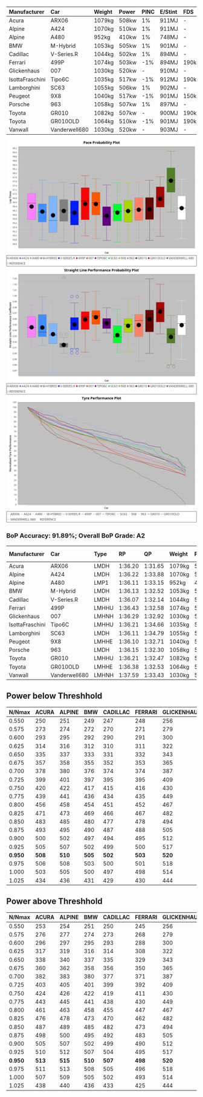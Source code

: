 |Manufacturer|Car|Weight|Power|PINC|E/Stint|FDS|
|:-|:-|:-|:-|:-|:-|:-|
|Acura|ARX06|1079kg|508kw|1%|911MJ|-|
|Alpine|A424|1070kg|510kw|1%|911MJ|-|
|Alpine|A480|952kg|410kw|1%|748MJ|-|
|BMW|M-Hybrid|1053kg|505kw|1%|901MJ|-|
|Cadillac|V-Series.R|1044kg|502kw|1%|894MJ|-|
|Ferrari|499P|1074kg|503kw|-1%|894MJ|190kph|
|Glickenhaus|007|1030kg|520kw|-|910MJ|-|
|IsottaFraschini|Tipo6C|1035kg|517kw|-1%|912MJ|190kph|
|Lamborghini|SC63|1055kg|506kw|1%|902MJ|-|
|Peugeot|9X8|1040kg|517kw|-1%|901MJ|150kph|
|Porsche|963|1058kg|507kw|1%|897MJ|-|
|Toyota|GR010|1082kg|507kw|-|900MJ|190kph|
|Toyota|GR010OLD|1064kg|510kw|-1%|901MJ|190kph|
|Vanwall|Vanderwell680|1030kg|520kw|-|903MJ|-|

![PACECHART](./IMG/ACOMETHOD.png)
![STRAIGHTLINEPERFORMANCECHART](./IMG/ACOMETHOD_sp.png)
![TYREPERFORMANCECHART](./IMG/ACOMETHOD_tw.png)

### BoP Accuracy: 91.89%; Overall BoP Grade: A2
|Manufacturer|Car|Type|RP|QP|Weight|Power¹|Threshhold|PINC|Power²|E/Stint|AVG Vmax|FDS|RDLC|L/Stint|BOP-Grade|ModelAccuracy|ModelPoints|Match%|
|:-|:-|:-|:-|:-|:-|:-|:-|:-|:-|:-|:-|:-|:-|:-|:-|:-|:-|:-|
|Acura|ARX06|LMDH|1:36.20|1:31.65|1079kg|508kw|210.0kph|1%|513kw|911MJ|292.33kph|-|0.98|37|-A2|100.00%|995|91.04%|
|Alpine|A424|LMDH|1:36.22|1:33.88|1070kg|510kw|210.0kph|1%|515kw|911MJ|292.71kph|-|0.99|37|~A1|80.53%|517|96.61%|
|Alpine|A480|LMP1|1:36.11|1:33.15|952kg|410kw|210.0kph|1%|414kw|748MJ|288.44kph|-|0.97|35|~A1|56.35%|794|100.00%|
|BMW|M-Hybrid|LMDH|1:36.13|1:32.52|1053kg|505kw|210.0kph|1%|510kw|901MJ|289.28kph|-|1.02|37|-A2|96.62%|1656|93.39%|
|Cadillac|V-Series.R|LMDH|1:36.07|1:32.14|1044kg|502kw|210.0kph|1%|507kw|894MJ|293.39kph|-|1.02|37|-A2|90.68%|2081|93.35%|
|Ferrari|499P|LMHHU|1:36.43|1:32.58|1074kg|503kw|210.0kph|-1%|498kw|894MJ|293.68kph|190kph|1.02|37|~A1|94.63%|2574|100.00%|
|Glickenhaus|007|LMHNH|1:36.29|1:32.92|1030kg|520kw|210.0kph|-|520kw|910MJ|297.34kph|-|0.96|37|~A1|94.93%|1610|100.00%|
|IsottaFraschini|Tipo6C|LMHHU|1:36.21|1:34.66|1035kg|517kw|210.0kph|-1%|512kw|912MJ|295.06kph|190kph|1.07|37|+B1|66.67%|96|85.61%|
|Lamborghini|SC63|LMDH|1:36.11|1:34.79|1055kg|506kw|210.0kph|1%|511kw|902MJ|290.88kph|-|1.04|37|+A2|92.15%|399|94.33%|
|Peugeot|9X8|LMHHE|1:36.10|1:32.71|1040kg|517kw|210.0kph|-1%|512kw|901MJ|293.45kph|150kph|1.02|37|~A1|83.80%|2473|98.72%|
|Porsche|963|LMDH|1:36.15|1:32.30|1058kg|507kw|210.0kph|1%|512kw|897MJ|293.59kph|-|1.00|37|-A2|95.67%|5902|94.99%|
|Toyota|GR010|LMHHU|1:36.21|1:32.47|1082kg|507kw|210.0kph|-|507kw|900MJ|294.02kph|190kph|1.01|37|~A1|91.69%|3310|100.00%|
|Toyota|GR010OLD|LMHHE|1:36.38|1:32.53|1064kg|510kw|210.0kph|-1%|505kw|901MJ|296.68kph|190kph|1.02|37|~A1|85.24%|1322|100.00%|
|Vanwall|Vanderwell680|LMHNH|1:37.59|1:33.43|1030kg|520kw|210.0kph|-|520kw|903MJ|291.24kph|-|1.01|37|+Ω1|93.72%|627|38.37%|

## Power below Threshhold
|N/Nmax|ACURA|ALPINE|BMW|CADILLAC|FERRARI|GLICKENHAUS|ISOTTAFRASCHINI|LAMBORGHINI|PEUGEOT|PORSCHE|TOYOTA|TOYOTA|VANWALL|​|RPM|A480|
|:-|:-|:-|:-|:-|:-|:-|:-|:-|:-|:-|:-|:-|:-|:-|:-|:-|
|0.550|250|251|249|247|248|256|255|249|255|250|250|251|256|​|--|-|
|0.575|273|274|272|270|271|279|278|272|278|273|273|274|279|​|--|-|
|0.600|293|295|292|290|291|300|298|292|298|293|293|295|300|​|--|-|
|0.625|314|316|312|310|311|322|320|313|320|314|314|316|322|​|--|-|
|0.650|335|337|333|331|332|343|341|334|341|335|335|337|343|​|--|-|
|0.675|357|358|355|352|353|365|363|355|363|356|356|358|365|​|--|-|
|0.700|378|380|376|374|374|387|385|377|385|377|377|380|387|​|--|-|
|0.725|399|401|397|395|395|409|407|398|407|399|399|401|409|​|--|-|
|0.750|420|422|417|415|416|430|427|418|427|419|419|422|430|​|--|-|
|0.775|439|441|436|434|435|449|446|437|446|438|438|441|449|​|5000|242|
|0.800|456|458|454|451|452|467|464|454|464|455|455|458|467|​|5500|286|
|0.825|471|473|469|466|467|482|479|469|479|470|470|473|482|​|6000|319|
|0.850|483|485|480|477|478|494|491|481|491|482|482|485|494|​|6500|361|
|0.875|493|495|490|487|488|505|502|491|502|492|492|495|505|​|7000|403|
|0.900|500|502|497|494|495|512|509|498|509|499|499|502|512|​|7500|413|
|0.925|505|507|502|499|500|517|514|503|514|504|504|507|517|​|8000|409|
|**0.950**|**508**|**510**|**505**|**502**|**503**|**520**|**517**|**506**|**517**|**507**|**507**|**510**|**520**|**​**|**8500**|**412**|
|0.975|506|508|503|500|501|518|515|504|515|505|505|508|518|​|9000|206|
|1.000|503|505|500|497|498|514|511|501|511|502|502|505|514|​|--|-|
|1.025|434|436|431|429|430|444|441|432|441|433|433|436|444|​|--|-|

## Power above Threshhold
|N/Nmax|ACURA|ALPINE|BMW|CADILLAC|FERRARI|GLICKENHAUS|ISOTTAFRASCHINI|LAMBORGHINI|PEUGEOT|PORSCHE|TOYOTA|TOYOTA|VANWALL|​|RPM|A480|
|:-|:-|:-|:-|:-|:-|:-|:-|:-|:-|:-|:-|:-|:-|:-|:-|:-|
|0.550|253|254|251|250|245|256|252|252|252|252|250|249|256|​|--|-|
|0.575|276|277|274|273|268|279|275|275|275|275|273|272|279|​|--|-|
|0.600|296|297|295|293|288|300|296|295|296|296|293|292|300|​|--|-|
|0.625|317|319|316|314|308|322|317|316|317|317|314|312|322|​|--|-|
|0.650|338|340|337|335|329|343|338|337|338|338|335|333|343|​|--|-|
|0.675|360|362|358|356|350|365|359|359|359|359|356|355|365|​|--|-|
|0.700|382|383|380|377|371|387|381|380|381|381|377|376|387|​|--|-|
|0.725|403|405|401|399|392|409|403|402|403|403|399|397|409|​|--|-|
|0.750|424|426|422|419|411|430|423|422|423|423|419|417|430|​|--|-|
|0.775|443|445|441|438|430|449|442|441|442|442|438|436|449|​|5000|242|
|0.800|461|463|458|455|447|467|460|459|460|460|455|454|467|​|5500|286|
|0.825|476|478|473|470|462|482|475|474|475|475|470|469|482|​|6000|319|
|0.850|487|489|485|482|473|494|486|485|486|486|482|480|494|​|6500|361|
|0.875|498|500|495|492|483|505|497|496|497|497|492|490|505|​|7000|403|
|0.900|505|507|502|499|490|512|504|503|504|504|499|497|512|​|7500|413|
|0.925|510|512|507|504|495|517|509|508|509|509|504|502|517|​|8000|409|
|**0.950**|**513**|**515**|**510**|**507**|**498**|**520**|**512**|**511**|**512**|**512**|**507**|**505**|**520**|**​**|**8500**|**412**|
|0.975|511|513|508|505|496|518|510|509|510|510|505|503|518|​|9000|206|
|1.000|507|509|505|502|493|514|506|505|506|506|502|500|514|​|--|-|
|1.025|438|440|436|433|425|444|437|436|437|437|433|431|444|​|--|-|
